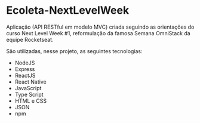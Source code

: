# Ecoleta-NextLevelWeek
Aplicação (API RESTful em modelo MVC) criada seguindo as orientações do curso Next Level Week #1, reformulação da famosa Semana OmniStack da equipe Rocketseat.

São utilizadas, nesse projeto, as seguintes tecnologias:
- NodeJS
- Express
- ReactJS
- React Native
- JavaScript
- Type Script
- HTML e CSS
- JSON
- npm

